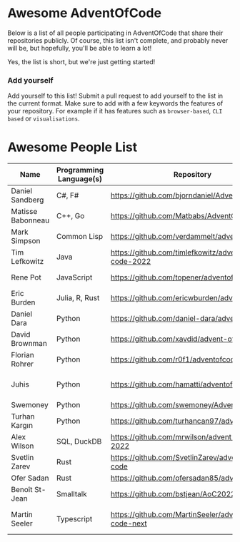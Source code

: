 # Awesome AdventOfCode

Below is a list of all people participating in AdventOfCode that share their repositories publicly. Of course, this list isn't complete, and probably never will be, but hopefully, you'll be able to learn a lot!

Yes, the list is short, but we're just getting started! 

### Add yourself
Add yourself to this list! Submit a pull request to add yourself to the list in the current format. Make sure to add with a few keywords the features of your repository. For example if it has features such as `browser-based`, `CLI based` or `visualisations`. 

# Awesome People List

| Name            | Programming Language(s) | Repository                                          | Features                       |
| --------------- | ----------------------- | --------------------------------------------------- | ------------------------------ |
| Daniel Sandberg | C#, F#                  | https://github.com/bjorndaniel/AdventOfCode         |                                |
| Matisse Babonneau | C++, Go               | https://github.com/Matbabs/AdventOfCode             | CLI                            |
| Mark Simpson    | Common Lisp             | https://github.com/verdammelt/advent-of-code        |                                |
| Tim Lefkowitz   | Java                    | https://github.com/timlefkowitz/advent-of-code-2022 | Maven                          |
| Rene Pot        | JavaScript              | https://github.com/topener/adventofcode             | Node/CLI based                 | 
| Eric Burden     | Julia, R, Rust          | https://github.com/ericwburden/advent_of_code       |                                |
| Daniel Dara     | Python                  | https://github.com/daniel-dara/advent-of-code       |                                |
| David Brownman  | Python                  | https://github.com/xavdid/advent-of-code            | Writeups, CLI, Runner          |
| Florian Rohrer  | Python                  | https://github.com/r0f1/adventofcode2022            | CLI based                      |
| Juhis           | Python                  | https://github.com/hamatti/adventofcode-2022        | Jupyter Notebook, explanations |
| Swemoney        | Python                  | https://github.com/swemoney/AdventOfCode            |                                |
| Turhan Kargın   | Python                  | https://github.com/turhancan97/adventofcode         | Only Solutions                 |
| Alex Wilson     | SQL, DuckDB             | https://github.com/mrwilson/advent-of-code-2022     |                                |
| Svetlin Zarev   | Rust                    | https://github.com/SvetlinZarev/advent-of-code      | CLI                            |
| Ofer Sadan      | Rust                    | https://github.com/ofersadan85/advent_of_code       |                                |
| Benoît St-Jean  | Smalltalk               | https://github.com/bstjean/AoC2022                  | Squeak Smalltalk               |
| Martin Seeler   | Typescript              | https://github.com/MartinSeeler/advent-of-code-next | Browser based, Visualisation   |
